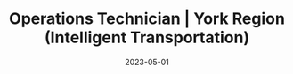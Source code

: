 ---
title: "Operations Technician | York Region (Intelligent Transportation)"
tags: [work]
date: 2023-05-01

showDate: false
showTaxonomies: true
showSummary: true
draft: false

externalUrl: "https://www.york.ca/"
summary: "Configured WAN of traffic signals 🚦, Bluetooth sensors 🛜, CCTV cameras 📷 to maintain > 99% connectivity for 900+ intersections. Transformed raw Bluetooth data using Excel and ArcMap for region-wide travel time analysis, and presented findings on pandemic trends and traffic delay to the GM of Transportation"
_build:
  render: "false"
  list: "local"
---